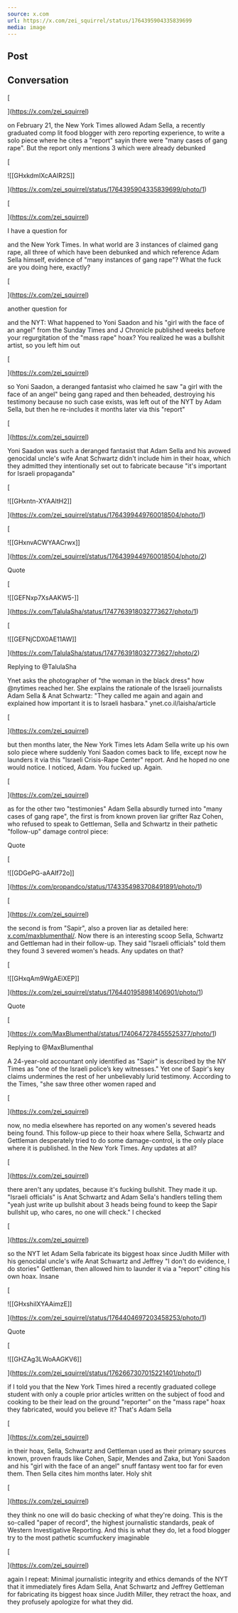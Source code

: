 ```yaml
---
source: x.com
url: https://x.com/zei_squirrel/status/1764395904335839699
media: image
---
```


## Post

## Conversation

[





](https://x.com/zei_squirrel)

on February 21, the New York Times allowed Adam Sella, a recently graduated comp lit food blogger with zero reporting experience, to write a solo piece where he cites a "report" sayin there were "many cases of gang rape". But the report only mentions 3 which were already debunked

[

![[GHxkdmIXcAAIR2S]]



](https://x.com/zei_squirrel/status/1764395904335839699/photo/1)



[





](https://x.com/zei_squirrel)

I have a question for

and the New York Times. In what world are 3 instances of claimed gang rape, all three of which have been debunked and which reference Adam Sella himself, evidence of "many instances of gang rape"? What the fuck are you doing here, exactly?

[





](https://x.com/zei_squirrel)

another question for

and the NYT: What happened to Yoni Saadon and his "girl with the face of an angel" from the Sunday Times and J Chronicle published weeks before your regurgitation of the "mass rape" hoax? You realized he was a bullshit artist, so you left him out

[





](https://x.com/zei_squirrel)

so Yoni Saadon, a deranged fantasist who claimed he saw "a girl with the face of an angel" being gang raped and then beheaded, destroying his testimony because no such case exists, was left out of the NYT by Adam Sella, but then he re-includes it months later via this "report"

[





](https://x.com/zei_squirrel)

Yoni Saadon was such a deranged fantasist that Adam Sella and his avowed genocidal uncle's wife Anat Schwartz didn't include him in their hoax, which they admitted they intentionally set out to fabricate because "it's important for Israeli propaganda"

[

![[GHxntn-XYAAltH2]]



](https://x.com/zei_squirrel/status/1764399449760018504/photo/1)

[

![[GHxnvACWYAACrwx]]



](https://x.com/zei_squirrel/status/1764399449760018504/photo/2)

Quote

[

![[GEFNxp7XsAAKW5-]]



](https://x.com/TalulaSha/status/1747763918032773627/photo/1)

[

![[GEFNjCDX0AE11AW]]



](https://x.com/TalulaSha/status/1747763918032773627/photo/2)

Replying to @TalulaSha

Ynet asks the photographer of "the woman in the black dress" how @nytimes reached her. She explains the rationale of the Israeli journalists Adam Sella & Anat Schwartz: "They called me again and again and explained how important it is to Israeli hasbara." ynet.co.il/laisha/article

[





](https://x.com/zei_squirrel)

but then months later, the New York Times lets Adam Sella write up his own solo piece where suddenly Yoni Saadon comes back to life, except now he launders it via this "Israeli Crisis-Rape Center" report. And he hoped no one would notice. I noticed, Adam. You fucked up. Again.

[





](https://x.com/zei_squirrel)

as for the other two "testimonies" Adam Sella absurdly turned into "many cases of gang rape", the first is from known proven liar grifter Raz Cohen, who refused to speak to Gettleman, Sella and Schwartz in their pathetic "follow-up" damage control piece:

Quote

[

![[GDGePG-aAAIf72o]]



](https://x.com/propandco/status/1743354983708491891/photo/1)

[





](https://x.com/zei_squirrel)

the second is from "Sapir", also a proven liar as detailed here: [x.com/maxblumenthal/](https://x.com/MaxBlumenthal/status/1740647278455525377). Now there is an interesting scoop Sella, Schwartz and Gettleman had in their follow-up. They said "Israeli officials" told them they found 3 severed women's heads. Any updates on that?

[

![[GHxqAm9WgAEiXEP]]



](https://x.com/zei_squirrel/status/1764401958981406901/photo/1)

Quote

[





](https://x.com/MaxBlumenthal/status/1740647278455525377/photo/1)

Replying to @MaxBlumenthal

A 24-year-old accountant only identified as "Sapir" is described by the NY Times as "one of the Israeli police’s key witnesses." Yet one of Sapir's key claims undermines the rest of her unbelievably lurid testimony. According to the Times, "she saw three other women raped and

[





](https://x.com/zei_squirrel)

now, no media elsewhere has reported on any women's severed heads being found. This follow-up piece to their hoax where Sella, Schwartz and Gettleman desperately tried to do some damage-control, is the only place where it is published. In the New York Times. Any updates at all?

[





](https://x.com/zei_squirrel)

there aren't any updates, because it's fucking bullshit. They made it up. "Israeli officials" is Anat Schwartz and Adam Sella's handlers telling them "yeah just write up bullshit about 3 heads being found to keep the Sapir bullshit up, who cares, no one will check." I checked

[





](https://x.com/zei_squirrel)

so the NYT let Adam Sella fabricate its biggest hoax since Judith Miller with his genocidal uncle's wife Anat Schwartz and Jeffrey "I don't do evidence, I do stories" Gettleman, then allowed him to launder it via a "report" citing his own hoax. Insane

[

![[GHxshiIXYAAimzE]]



](https://x.com/zei_squirrel/status/1764404697203458253/photo/1)

Quote



[

![[GHZAg3LWoAAGKV6]]



](https://x.com/zei_squirrel/status/1762667307015221401/photo/1)

if I told you that the New York Times hired a recently graduated college student with only a couple prior articles written on the subject of food and cooking to be their lead on the ground "reporter" on the "mass rape" hoax they fabricated, would you believe it? That's Adam Sella

[





](https://x.com/zei_squirrel)

in their hoax, Sella, Schwartz and Gettleman used as their primary sources known, proven frauds like Cohen, Sapir, Mendes and Zaka, but Yoni Saadon and his "girl with the face of an angel" snuff fantasy went too far for even them. Then Sella cites him months later. Holy shit

[





](https://x.com/zei_squirrel)

they think no one will do basic checking of what they're doing. This is the so-called "paper of record", the highest journalistic standards, peak of Western Investigative Reporting. And this is what they do, let a food blogger try to the most pathetic scumfuckery imaginable

[





](https://x.com/zei_squirrel)

again I repeat: Minimal journalistic integrity and ethics demands of the NYT that it immediately fires Adam Sella, Anat Schwartz and Jeffrey Gettleman for fabricating its biggest hoax since Judith Miller, they retract the hoax, and they profusely apologize for what they did.
